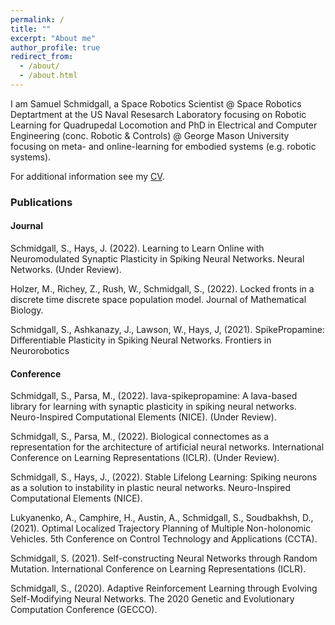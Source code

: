```yaml
---
permalink: /
title: ""
excerpt: "About me"
author_profile: true
redirect_from: 
  - /about/
  - /about.html
---
```


I am Samuel Schmidgall, a Space Robotics Scientist @ Space Robotics 
Deptartment at 
the US Naval Resesarch Laboratory focusing on Robotic Learning for 
Quadrupedal Locomotion and PhD in Electrical and Computer 
Engineering (conc. Robotic & Controls) @ George Mason University focusing 
on meta- and online-learning for embodied systems (e.g. robotic systems). 



For additional information see my [CV](https://github.com/SamuelSchmidgall/SamuelSchmidgall.github.io/blob/master/_data/SamuelSchmidgallCV.pdf).


### Publications

#### Journal


Schmidgall, S., Hays, J. (2022). Learning to Learn Online 
with Neuromodulated Synaptic Plasticity in Spiking Neural Networks. 
Neural Networks. (Under Review).

Holzer, M., Richey, Z., Rush, W., Schmidgall, S., (2022). 
Locked fronts in a discrete time discrete space population model. Journal 
of Mathematical Biology.


Schmidgall, S., Ashkanazy, J., Lawson, W., Hays, J, (2021). 
SpikePropamine: Differentiable Plasticity in Spiking Neural Networks. 
Frontiers in Neurorobotics

#### Conference

Schmidgall, S., Parsa, M., (2022). 
lava-spikepropamine: A lava-based library for learning with 
synaptic plasticity in spiking neural networks. Neuro-Inspired 
Computational Elements (NICE). (Under Review).

Schmidgall, S., Parsa, M., (2022). Biological connectomes 
as a representation for the architecture of artificial neural networks. 
International Conference on Learning Representations (ICLR). (Under Review).

Schmidgall, S., Hays, J., (2022). Stable Lifelong Learning: 
Spiking neurons as a solution to instability in plastic neural networks. 
Neuro-Inspired Computational Elements (NICE). 

Lukyanenko, A., Camphire, H., Austin, A., Schmidgall, S., 
Soudbakhsh, D., (2021). Optimal Localized Trajectory Planning of Multiple 
Non-holonomic Vehicles. 5th Conference on Control Technology and 
Applications (CCTA).

Schmidgall, S. (2021). Self-constructing Neural Networks 
through Random Mutation. International Conference on Learning 
Representations (ICLR).

Schmidgall, S., (2020). Adaptive Reinforcement Learning 
through Evolving Self-Modifying Neural Networks. The 2020 Genetic 
and Evolutionary Computation Conference (GECCO).
